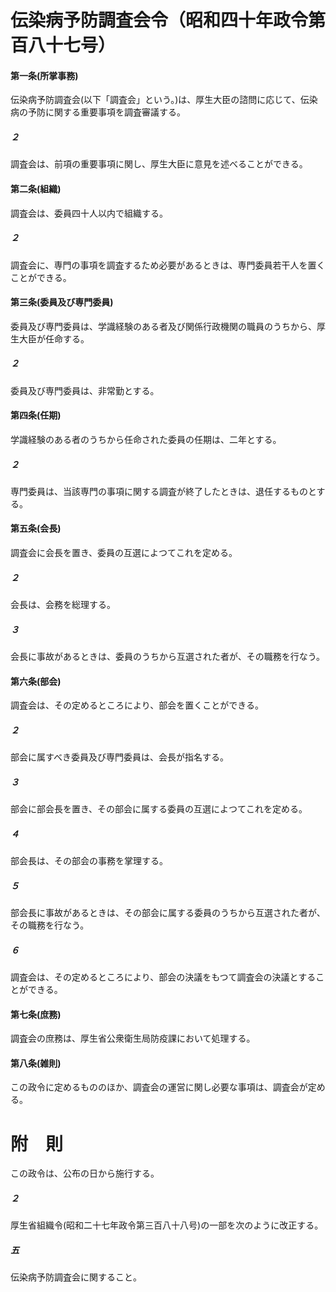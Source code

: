 # 伝染病予防調査会令（昭和四十年政令第百八十七号）
#### 第一条(所掌事務)
伝染病予防調査会(以下「調査会」という。)は、厚生大臣の諮問に応じて、伝染病の予防に関する重要事項を調査審議する。
##### ２
調査会は、前項の重要事項に関し、厚生大臣に意見を述べることができる。
#### 第二条(組織)
調査会は、委員四十人以内で組織する。
##### ２
調査会に、専門の事項を調査するため必要があるときは、専門委員若干人を置くことができる。
#### 第三条(委員及び専門委員)
委員及び専門委員は、学識経験のある者及び関係行政機関の職員のうちから、厚生大臣が任命する。
##### ２
委員及び専門委員は、非常勤とする。
#### 第四条(任期)
学識経験のある者のうちから任命された委員の任期は、二年とする。
##### ２
専門委員は、当該専門の事項に関する調査が終了したときは、退任するものとする。
#### 第五条(会長)
調査会に会長を置き、委員の互選によつてこれを定める。
##### ２
会長は、会務を総理する。
##### ３
会長に事故があるときは、委員のうちから互選された者が、その職務を行なう。
#### 第六条(部会)
調査会は、その定めるところにより、部会を置くことができる。
##### ２
部会に属すべき委員及び専門委員は、会長が指名する。
##### ３
部会に部会長を置き、その部会に属する委員の互選によつてこれを定める。
##### ４
部会長は、その部会の事務を掌理する。
##### ５
部会長に事故があるときは、その部会に属する委員のうちから互選された者が、その職務を行なう。
##### ６
調査会は、その定めるところにより、部会の決議をもつて調査会の決議とすることができる。
#### 第七条(庶務)
調査会の庶務は、厚生省公衆衛生局防疫課において処理する。
#### 第八条(雑則)
この政令に定めるもののほか、調査会の運営に関し必要な事項は、調査会が定める。
# 附　則
この政令は、公布の日から施行する。
##### ２
厚生省組織令(昭和二十七年政令第三百八十八号)の一部を次のように改正する。
##### 五
伝染病予防調査会に関すること。
